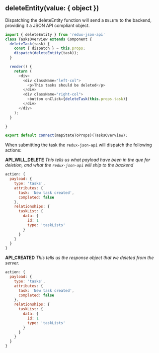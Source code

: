 ## deleteEntity(value: { object })
Dispatching the deleteEntity function will send a `DELETE` to the backend, providing it a JSON API compliant object.

```javascript
import { deleteEntity } from 'redux-json-api'
class TasksOverview extends Component {
  deleteTask(task) {
    const { dispatch } = this.props;
    dispatch(deleteEntity(task));
  }

  render() {
    return (
      <div>
        <div className="left-col">
          <p>This tasks should be deleted</p>
        </div>
        <div className="right-col">
          <button onClick={deleteTask(this.props.task)}
        </div>
      </div>
    );
  }

}

export default connect(mapStateToProps)(TasksOverview);
```
When submitting the task the `redux-json-api` will dispatch the following actions:

__API_WILL_DELETE__
_This tells us what payload have been in the que for deletion, and what the `redux-json-api` will ship to the backend_
```javascript
action: {
  payload: {
    type: 'tasks',
    attributes: {
      task: 'New task created',
      completed: false
    },
    relationships: {
      taskList: {
        data: {
          id: 1
          type: 'taskLists'
        }
      }
    }
  }
}
```

__API_CREATED__
_This tells us the response object that we deleted from the server._
```javascript
action: {
  payload: {
    type: 'tasks',
    attributes: {
      task: 'New task created',
      completed: false
    },
    relationships: {
      taskList: {
        data: {
          id: 1
          type: 'taskLists'
        }
      }
    }
  }
}
```
